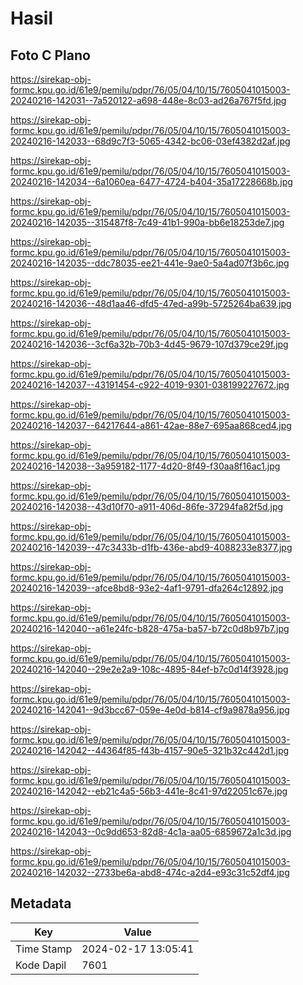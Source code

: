 # Hasil

## Foto C Plano

https://sirekap-obj-formc.kpu.go.id/61e9/pemilu/pdpr/76/05/04/10/15/7605041015003-20240216-142031--7a520122-a698-448e-8c03-ad26a767f5fd.jpg

https://sirekap-obj-formc.kpu.go.id/61e9/pemilu/pdpr/76/05/04/10/15/7605041015003-20240216-142033--68d9c7f3-5065-4342-bc06-03ef4382d2af.jpg

https://sirekap-obj-formc.kpu.go.id/61e9/pemilu/pdpr/76/05/04/10/15/7605041015003-20240216-142034--6a1060ea-6477-4724-b404-35a17228668b.jpg

https://sirekap-obj-formc.kpu.go.id/61e9/pemilu/pdpr/76/05/04/10/15/7605041015003-20240216-142035--315487f8-7c49-41b1-990a-bb6e18253de7.jpg

https://sirekap-obj-formc.kpu.go.id/61e9/pemilu/pdpr/76/05/04/10/15/7605041015003-20240216-142035--ddc78035-ee21-441e-9ae0-5a4ad07f3b6c.jpg

https://sirekap-obj-formc.kpu.go.id/61e9/pemilu/pdpr/76/05/04/10/15/7605041015003-20240216-142036--48d1aa46-dfd5-47ed-a99b-5725264ba639.jpg

https://sirekap-obj-formc.kpu.go.id/61e9/pemilu/pdpr/76/05/04/10/15/7605041015003-20240216-142036--3cf6a32b-70b3-4d45-9679-107d379ce29f.jpg

https://sirekap-obj-formc.kpu.go.id/61e9/pemilu/pdpr/76/05/04/10/15/7605041015003-20240216-142037--43191454-c922-4019-9301-038199227672.jpg

https://sirekap-obj-formc.kpu.go.id/61e9/pemilu/pdpr/76/05/04/10/15/7605041015003-20240216-142037--64217644-a861-42ae-88e7-695aa868ced4.jpg

https://sirekap-obj-formc.kpu.go.id/61e9/pemilu/pdpr/76/05/04/10/15/7605041015003-20240216-142038--3a959182-1177-4d20-8f49-f30aa8f16ac1.jpg

https://sirekap-obj-formc.kpu.go.id/61e9/pemilu/pdpr/76/05/04/10/15/7605041015003-20240216-142038--43d10f70-a911-406d-86fe-37294fa82f5d.jpg

https://sirekap-obj-formc.kpu.go.id/61e9/pemilu/pdpr/76/05/04/10/15/7605041015003-20240216-142039--47c3433b-d1fb-436e-abd9-4088233e8377.jpg

https://sirekap-obj-formc.kpu.go.id/61e9/pemilu/pdpr/76/05/04/10/15/7605041015003-20240216-142039--afce8bd8-93e2-4af1-9791-dfa264c12892.jpg

https://sirekap-obj-formc.kpu.go.id/61e9/pemilu/pdpr/76/05/04/10/15/7605041015003-20240216-142040--a61e24fc-b828-475a-ba57-b72c0d8b97b7.jpg

https://sirekap-obj-formc.kpu.go.id/61e9/pemilu/pdpr/76/05/04/10/15/7605041015003-20240216-142040--29e2e2a9-108c-4895-84ef-b7c0d14f3928.jpg

https://sirekap-obj-formc.kpu.go.id/61e9/pemilu/pdpr/76/05/04/10/15/7605041015003-20240216-142041--9d3bcc67-059e-4e0d-b814-cf9a9878a956.jpg

https://sirekap-obj-formc.kpu.go.id/61e9/pemilu/pdpr/76/05/04/10/15/7605041015003-20240216-142042--44364f85-f43b-4157-90e5-321b32c442d1.jpg

https://sirekap-obj-formc.kpu.go.id/61e9/pemilu/pdpr/76/05/04/10/15/7605041015003-20240216-142042--eb21c4a5-56b3-441e-8c41-97d22051c67e.jpg

https://sirekap-obj-formc.kpu.go.id/61e9/pemilu/pdpr/76/05/04/10/15/7605041015003-20240216-142043--0c9dd653-82d8-4c1a-aa05-6859672a1c3d.jpg

https://sirekap-obj-formc.kpu.go.id/61e9/pemilu/pdpr/76/05/04/10/15/7605041015003-20240216-142032--2733be6a-abd8-474c-a2d4-e93c31c52df4.jpg


## Metadata

| Key        | Value               |
| ---------- | ------------------- |
| Time Stamp | 2024-02-17 13:05:41 |
| Kode Dapil | 7601                |



